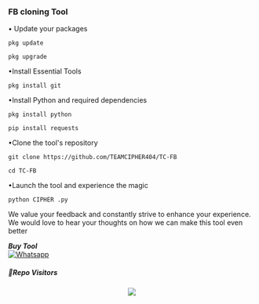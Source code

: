### FB cloning Tool

• Update your packages
```
pkg update
```
```
pkg upgrade
```
•Install Essential Tools
```
pkg install git
```
•Install Python and required dependencies
```
pkg install python
```
```
pip install requests
```
•Clone the tool's repository
```
git clone https://github.com/TEAMCIPHER404/TC-FB
```
```
cd TC-FB
```
•Launch the tool and experience the magic
```
python CIPHER .py
```
We value your feedback and constantly strive to enhance your experience. We would love to hear your thoughts on how we can make this tool even better


 ___Buy Tool___</br>
 [![Whatsapp](https://img.shields.io/badge/Whatsapp-TOXIC-deepgreen?style=flat-square&logo=whatsapp)](https://wa.me/+8801905571136)



##### 👀Repo Visitors

<p align="center"> 
<img src="https://profile-counter.glitch.me/TC-FB/count.svg"/>
</p>
